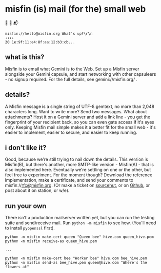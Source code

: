 misfin (is) mail (for the) small web
====================================

💬 📯 📬

    misfin://hello@misfin.org What's up?\r\n
    ↓↓↓↓
    20 1e:9f:11:e4:8f:aa:12:b3:cb...

what is this?
-------------
Misfin is to email what Gemini is to the Web. Set up a Misfin server alongside your Gemini capsule, and start networking with other capsuleers - no signup required. For the full details, see gemini://misfin.org/ .

details?
--------
A Misfin message is a single string of UTF-8 gemtext, no more than 2,048 characters long. Want to write more? Send two messages. What about attachments? Host it on a Gemini server and add a link line - you get the fingerprint of your recipient back, so you can even gate access if it's eyes only.
Keeping Misfin mail simple makes it a better fit for the small web - it's easier to implement, easier to secure, and easier to keep running. 

i don't like it?
----------------
Good, because we're still trying to nail down the details. This version is Misfin(B), but there's another, more SMTP-like version - Misfin(A) - that is also implemented here. Eventually we're settling on one or the other, but feel free to experiment.
For the moment though? Download the reference implementation, make a certificate, and send your comments to misfin://rfc@misfin.org. (Or make a ticket on [sourcehut](https://todo.sr.ht/~lem/misfin-rfc), or on [Github](https://github.com/JCLemme/misfin), or post about it on station, or w/e).

run your own
------------
There isn't a production mailserver written yet, but you can run the testing suite and send/receive mail. Run `python -m misfin` to see how. (You'll need to install `pyopenssl` first).

    python -m misfin make-cert queen "Queen bee" hive.com queen_hive.pem
    python -m misfin receive-as queen_hive.pem

    ...

    python -m misfin make-cert bee "Worker bee" hive.com bee_hive.pem
    python -m misfin send-as bee_hive.pem queen@hive.com "Where's the flowers at"
